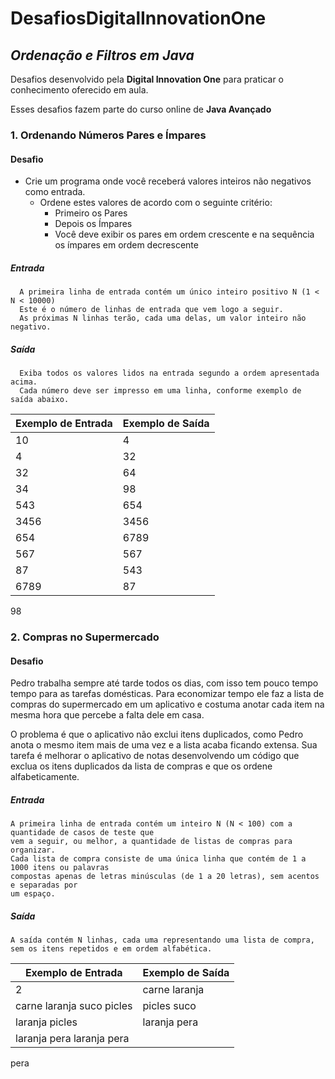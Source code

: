 # DesafiosDigitalInnovationOne
## _Ordenação e Filtros em Java_

Desafios desenvolvido pela **Digital Innovation One** para praticar o conhecimento oferecido em aula.

Esses desafios fazem parte do curso online de **Java Avançado** 
### **1. Ordenando Números Pares e Ímpares**
#### Desafio

- Crie um programa onde você receberá valores inteiros não negativos como entrada.
    - Ordene estes valores de acordo com o seguinte critério:
        - Primeiro os Pares
        - Depois os Ímpares
        - Você deve exibir os pares em ordem crescente e na sequência os ímpares em ordem decrescente

##### Entrada     
      A primeira linha de entrada contém um único inteiro positivo N (1 < N < 10000)
      Este é o número de linhas de entrada que vem logo a seguir. 
      As próximas N linhas terão, cada uma delas, um valor inteiro não negativo.

##### Saída     
      Exiba todos os valores lidos na entrada segundo a ordem apresentada acima.
      Cada número deve ser impresso em uma linha, conforme exemplo de saída abaixo.


Exemplo de Entrada   | Exemplo de Saída
--------- | ------
10        | 4
4         | 32
32        | 64
34        | 98
543       | 654
3456      | 3456
654       | 6789 
567       | 567
87        | 543
6789      | 87
98 

### **2. Compras no Supermercado**

#### Desafio
Pedro trabalha sempre até tarde todos os dias, com isso tem pouco tempo tempo para as tarefas domésticas. 
Para economizar tempo ele faz a lista de compras do supermercado em um aplicativo e costuma anotar cada 
item na mesma hora que percebe a falta dele em casa.

O problema é que o aplicativo não exclui itens duplicados, como Pedro anota o mesmo item mais de uma vez e 
a lista acaba ficando extensa. Sua tarefa é melhorar o aplicativo de notas desenvolvendo um código que 
exclua os itens duplicados da lista de compras e que os ordene alfabeticamente.

##### Entrada   
    A primeira linha de entrada contém um inteiro N (N < 100) com a quantidade de casos de teste que
    vem a seguir, ou melhor, a quantidade de listas de compras para organizar.         
    Cada lista de compra consiste de uma única linha que contém de 1 a 1000 itens ou palavras 
    compostas apenas de letras minúsculas (de 1 a 20 letras), sem acentos e separadas por
    um espaço.


##### Saída   
    A saída contém N linhas, cada uma representando uma lista de compra, 
    sem os itens repetidos e em ordem alfabética.

 

Exemplo de Entrada   | Exemplo de Saída
--------- | ------
2 |carne laranja
carne laranja suco picles|picles suco
laranja picles| laranja pera
laranja pera laranja pera |
pera




